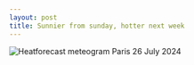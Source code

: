 ```yaml
---
layout: post
title: Sunnier from sunday, hotter next week
---
```


![Heatforecast meteogram Paris 26 July 2024](https://heatforecast.github.io/images/paris_2024072600.png)